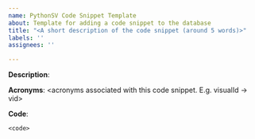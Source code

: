 ```yaml
---
name: PythonSV Code Snippet Template
about: Template for adding a code snippet to the database
title: "<A short description of the code snippet (around 5 words)>"
labels: ''
assignees: ''

---
```


**Description**: 
<Description of what the code snippet does>

**Acronyms**: 
<acronyms associated with this code snippet. E.g. visualId -> vid>

**Code**: 
```
<code>
```
